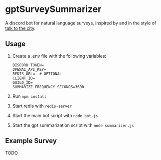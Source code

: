 # gptSurveySummarizer

A discord bot for natural language surveys, inspired by and in the style of [talk to the city](https://github.com/AIObjectives/talk-to-the-city-reports).

## Usage

1. Create a .env file with the following variables: 

    ```
    DISCORD_TOKEN=
    OPENAI_API_KEY=
    REDIS_URL=  # OPTIONAL
    CLIENT_ID=
    GUILD_ID=
    SUMMARIZE_FREQUENCY_SECONDS=3600
    ```

1. Run `npm install`
2. Start redis with `redis-server`
3. Start the main bot script with `node bot.js`
4. Start the gpt summarization script with `node summarizer.js`

## Example Survey

TODO